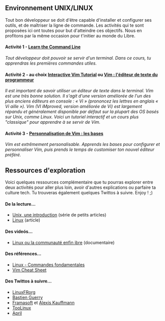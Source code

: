 Environnement UNIX/LINUX
------------------------

Tout bon développeur se doit d'être capable d'installer et configurer
ses outils, et de maîtriser la ligne de commande. Les activités qui te
sont proposées ici ont toutes pour but d'atteindre ces objectifs. Nous
en profitons par la même occasion pour t'initier au monde du Libre.

#### **Activité 1 -** [**Learn the Command Line**](https://www.codecademy.com/fr/learn/learn-the-command-line)

*Tout développeur doit pouvoir se servir d'un terminal. Dans ce cours,
tu apprendras les premières commandes utiles.*

#### **Activité 2 - au choix** [**Interactive Vim Tutorial**](http://www.openvim.com/) **ou** [**Vim : l'éditeur de texte du programmeur**](https://openclassrooms.com/courses/reprenez-le-controle-a-l-aide-de-linux/vim-l-editeur-de-texte-du-programmeur)

*Il est important de savoir utiliser un éditeur de texte dans le
terminal. Vim est une très bonne solution. Il s'agit d'une version
améliorée de l'un des plus anciens éditeurs en console : « Vi »
(prononcez les lettres en anglais « Vi aille »). Vim (VI iMproved,
version améliorée de Vi) est largement répandu et généralement
disponible par défaut sur la plupart des OS basés sur Unix, comme Linux.
Voici un tutoriel interactif et un cours plus "classique" pour apprendre
à se servir de Vim.*

#### **Activité 3 -** [**Personnalisation de Vim : les bases**](https://www.guillaume-leduc.fr/personnalisation-vim-les-bases.html)

*Vim est extrêmement personalisable. Apprends les bases pour configurer
et personnaliser Vim, puis prends le temps de customiser ton nouvel
éditeur préféré.*

Ressources d'exploration
------------------------

Voici quelques ressources complémentaire que tu pourras explorer entre
deux activités pour aller plus loin, avoir d'autres explications ou
parfaire ta culture tech. Tu trouveras également quelques Twittos à
suivre. Enjoy ! ;)

#### **De la lecture...**

-   [Unix, une introduction](http://www.audeladelherbeseche.fr/unix/index.html) (série de petits articles)
-   [Linux](https://fr.wikipedia.org/wiki/Linux) (article)

#### **Des videós...**

-   [Linux ou la communauté enfin ibre](https://www.youtube.com/watch?v=0JEgCYBo1H0) (documentaire)

#### **Des références...**

-   [Linux - Commandes fondamentales](http://juliend.github.io/linux-cheatsheet/)
-   [Vim Cheat Sheet](http://vim.rtorr.com/)

#### **Des Twittos à suivre...**

-   [LinuxFRorg](https://twitter.com/linuxfrorg)
-   [Bastien Guerry](https://twitter.com/bzg2)
-   [Framasoft](http://twitter.com/framasoft) et [Alexis Kauffmann](https://twitter.com/framaka)
-   [TooLinux](https://twitter.com/toolinux)
-   [April](https://twitter.com/aprilorg)


